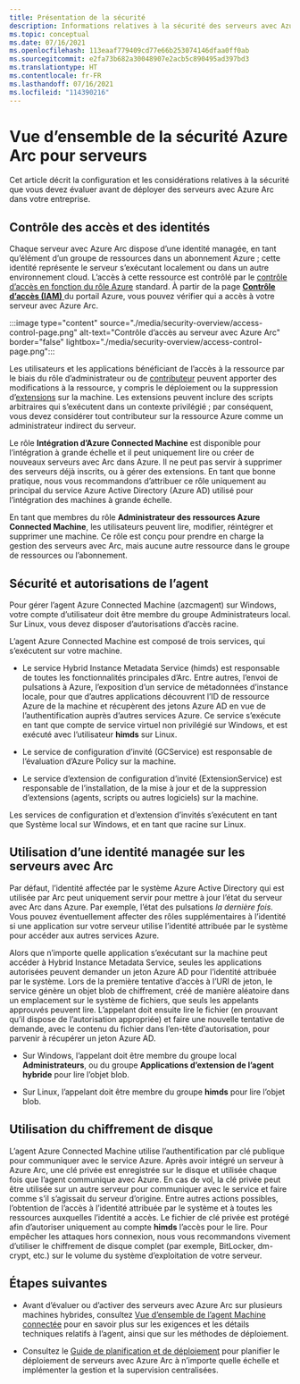 ```yaml
---
title: Présentation de la sécurité
description: Informations relatives à la sécurité des serveurs avec Azure Arc.
ms.topic: conceptual
ms.date: 07/16/2021
ms.openlocfilehash: 113eaaf779409cd77e66b253074146dfaa0ff0ab
ms.sourcegitcommit: e2fa73b682a30048907e2acb5c890495ad397bd3
ms.translationtype: HT
ms.contentlocale: fr-FR
ms.lasthandoff: 07/16/2021
ms.locfileid: "114390216"
---
```

# <a name="azure-arc-for-servers-security-overview"></a>Vue d’ensemble de la sécurité Azure Arc pour serveurs

Cet article décrit la configuration et les considérations relatives à la sécurité que vous devez évaluer avant de déployer des serveurs avec Azure Arc dans votre entreprise.

## <a name="identity-and-access-control"></a>Contrôle des accès et des identités

Chaque serveur avec Azure Arc dispose d’une identité managée, en tant qu’élément d’un groupe de ressources dans un abonnement Azure ; cette identité représente le serveur s’exécutant localement ou dans un autre environnement cloud. L’accès à cette ressource est contrôlé par le [contrôle d’accès en fonction du rôle Azure](../../role-based-access-control/overview.md) standard. À partir de la page [**Contrôle d’accès (IAM)** ](../../role-based-access-control/role-assignments-portal.md) du portail Azure, vous pouvez vérifier qui a accès à votre serveur avec Azure Arc.

:::image type="content" source="./media/security-overview/access-control-page.png" alt-text="Contrôle d’accès au serveur avec Azure Arc" border="false" lightbox="./media/security-overview/access-control-page.png":::

Les utilisateurs et les applications bénéficiant de l’accès à la ressource par le biais du rôle d’administrateur ou de [contributeur](../../role-based-access-control/built-in-roles.md#contributor) peuvent apporter des modifications à la ressource, y compris le déploiement ou la suppression d’[extensions](manage-vm-extensions.md) sur la machine. Les extensions peuvent inclure des scripts arbitraires qui s’exécutent dans un contexte privilégié ; par conséquent, vous devez considérer tout contributeur sur la ressource Azure comme un administrateur indirect du serveur.

Le rôle **Intégration d’Azure Connected Machine** est disponible pour l’intégration à grande échelle et il peut uniquement lire ou créer de nouveaux serveurs avec Arc dans Azure. Il ne peut pas servir à supprimer des serveurs déjà inscrits, ou à gérer des extensions. En tant que bonne pratique, nous vous recommandons d’attribuer ce rôle uniquement au principal du service Azure Active Directory (Azure AD) utilisé pour l’intégration des machines à grande échelle.

En tant que membres du rôle **Administrateur des ressources Azure Connected Machine**, les utilisateurs peuvent lire, modifier, réintégrer et supprimer une machine. Ce rôle est conçu pour prendre en charge la gestion des serveurs avec Arc, mais aucune autre ressource dans le groupe de ressources ou l’abonnement.

## <a name="agent-security-and-permissions"></a>Sécurité et autorisations de l’agent

Pour gérer l’agent Azure Connected Machine (azcmagent) sur Windows, votre compte d’utilisateur doit être membre du groupe Administrateurs local. Sur Linux, vous devez disposer d’autorisations d’accès racine.

L’agent Azure Connected Machine est composé de trois services, qui s’exécutent sur votre machine.

* Le service Hybrid Instance Metadata Service (himds) est responsable de toutes les fonctionnalités principales d’Arc. Entre autres, l’envoi de pulsations à Azure, l’exposition d’un service de métadonnées d’instance locale, pour que d’autres applications découvrent l’ID de ressource Azure de la machine et récupèrent des jetons Azure AD en vue de l’authentification auprès d’autres services Azure. Ce service s’exécute en tant que compte de service virtuel non privilégié sur Windows, et est exécuté avec l’utilisateur **himds** sur Linux.

* Le service de configuration d’invité (GCService) est responsable de l’évaluation d’Azure Policy sur la machine.

* Le service d’extension de configuration d’invité (ExtensionService) est responsable de l’installation, de la mise à jour et de la suppression d’extensions (agents, scripts ou autres logiciels) sur la machine.

Les services de configuration et d’extension d’invités s’exécutent en tant que Système local sur Windows, et en tant que racine sur Linux.

## <a name="using-a-managed-identity-with-arc-enabled-servers"></a>Utilisation d’une identité managée sur les serveurs avec Arc

Par défaut, l’identité affectée par le système Azure Active Directory qui est utilisée par Arc peut uniquement servir pour mettre à jour l’état du serveur avec Arc dans Azure. Par exemple, l’état des pulsations *la dernière fois*. Vous pouvez éventuellement affecter des rôles supplémentaires à l’identité si une application sur votre serveur utilise l’identité attribuée par le système pour accéder aux autres services Azure.

Alors que n’importe quelle application s’exécutant sur la machine peut accéder à Hybrid Instance Metadata Service, seules les applications autorisées peuvent demander un jeton Azure AD pour l’identité attribuée par le système. Lors de la première tentative d’accès à l’URI de jeton, le service génère un objet blob de chiffrement, créé de manière aléatoire dans un emplacement sur le système de fichiers, que seuls les appelants approuvés peuvent lire. L’appelant doit ensuite lire le fichier (en prouvant qu’il dispose de l’autorisation appropriée) et faire une nouvelle tentative de demande, avec le contenu du fichier dans l’en-tête d’autorisation, pour parvenir à récupérer un jeton Azure AD.

* Sur Windows, l’appelant doit être membre du groupe local **Administrateurs**, ou du groupe **Applications d’extension de l’agent hybride** pour lire l’objet blob.

* Sur Linux, l’appelant doit être membre du groupe **himds** pour lire l’objet blob.

## <a name="using-disk-encryption"></a>Utilisation du chiffrement de disque

L’agent Azure Connected Machine utilise l’authentification par clé publique pour communiquer avec le service Azure. Après avoir intégré un serveur à Azure Arc, une clé privée est enregistrée sur le disque et utilisée chaque fois que l’agent communique avec Azure. En cas de vol, la clé privée peut être utilisée sur un autre serveur pour communiquer avec le service et faire comme s’il s’agissait du serveur d’origine. Entre autres actions possibles, l’obtention de l’accès à l’identité attribuée par le système et à toutes les ressources auxquelles l’identité a accès. Le fichier de clé privée est protégé afin d’autoriser uniquement au compte **himds** l’accès pour le lire. Pour empêcher les attaques hors connexion, nous vous recommandons vivement d’utiliser le chiffrement de disque complet (par exemple, BitLocker, dm-crypt, etc.) sur le volume du système d’exploitation de votre serveur.

## <a name="next-steps"></a>Étapes suivantes

* Avant d’évaluer ou d’activer des serveurs avec Azure Arc sur plusieurs machines hybrides, consultez [Vue d’ensemble de l’agent Machine connectée](agent-overview.md) pour en savoir plus sur les exigences et les détails techniques relatifs à l’agent, ainsi que sur les méthodes de déploiement.

* Consultez le [Guide de planification et de déploiement](plan-at-scale-deployment.md) pour planifier le déploiement de serveurs avec Azure Arc à n’importe quelle échelle et implémenter la gestion et la supervision centralisées.
